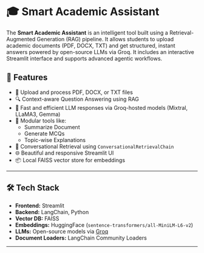 # 🎓 Smart Academic Assistant

The **Smart Academic Assistant** is an intelligent tool built using a Retrieval-Augmented Generation (RAG) pipeline. It allows students to upload academic documents (PDF, DOCX, TXT) and get structured, instant answers powered by open-source LLMs via Groq. It includes an interactive Streamlit interface and supports advanced agentic workflows.

## 🚀 Features

- 📄 Upload and process PDF, DOCX, or TXT files
- 🔍 Context-aware Question Answering using RAG
- 🧠 Fast and efficient LLM responses via Groq-hosted models (Mixtral, LLaMA3, Gemma)
- 🧩 Modular tools like:
  - Summarize Document
  - Generate MCQs
  - Topic-wise Explanations
- 🧠 Conversational Retrieval using `ConversationalRetrievalChain`
- 🌐 Beautiful and responsive Streamlit UI
- 📦 Local FAISS vector store for embeddings

---

## 🛠️ Tech Stack

- **Frontend:** Streamlit
- **Backend:** LangChain, Python
- **Vector DB:** FAISS
- **Embeddings:** HuggingFace (`sentence-transformers/all-MiniLM-L6-v2`)
- **LLMs:** Open-source models via [Groq](https://console.groq.com/)
- **Document Loaders:** LangChain Community Loaders

---


